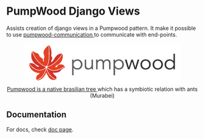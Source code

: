 # PumpWood Django Views
Assists creation of django views in a Pumpwood pattern. It make it possible
to use
<a href="https://github.com/Murabei-OpenSource-Codes/pumpwood-communication">
    pumpwood-communication
</a> to communicate with end-points.

<p align="center" width="60%">
  <img src="static_doc/sitelogo-horizontal.png" /> <br>

  <a href="https://en.wikipedia.org/wiki/Cecropia">
    Pumpwood is a native brasilian tree
  </a> which has a symbiotic relation with ants (Murabei)
</p>

## Documentation
For docs, check [doc page](https://murabei-opensource-codes.github.io/pumpwood-djangoviews/pumpwood-djangoviews/src/pumpwood_djangoviews.html).
